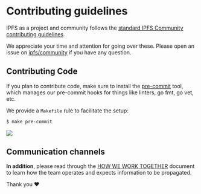 # Contributing guidelines

IPFS as a project and community follows the [standard IPFS Community contributing guidelines](https://github.com/ipfs/community/blob/master/CONTRIBUTING.md).

We appreciate your time and attention for going over these. Please open an issue on [ipfs/community](https://github.com/ipfs/community) if you have any question.

## Contributing Code

If you plan to contribute code, make sure to install the [pre-commit](https://github.com/pre-commit/pre-commit) tool, which manages our pre-commit hooks for things like linters, go fmt, go vet, etc.

We provide a `Makefile` rule to facilitate the setup:

```sh
$ make pre-commit
```

[![](https://cdn.rawgit.com/jbenet/contribute-ipfs-gif/master/img/contribute.gif)](https://github.com/ipfs/community/blob/master/CONTRIBUTING.md)

## Communication channels

**In addition**, please read through the [HOW WE WORK TOGETHER](https://github.com/ipfs/testground/blob/master/docs/HOW_WE_WORK.md) document to learn how the team operates and expects information to be propagated.

Thank you ❤️
